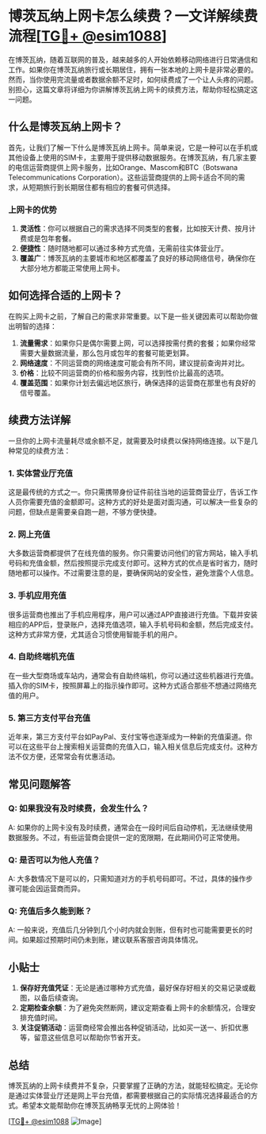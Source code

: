 # 博茨瓦纳上网卡怎么续费？一文详解续费流程[[TG💪+ @esim1088](https://t.me/s/esim1088)]

在博茨瓦纳，随着互联网的普及，越来越多的人开始依赖移动网络进行日常通信和工作。如果你在博茨瓦纳旅行或长期居住，拥有一张本地的上网卡是非常必要的。然而，当你使用完流量或者数据余额不足时，如何续费成了一个让人头疼的问题。别担心，这篇文章将详细为你讲解博茨瓦纳上网卡的续费方法，帮助你轻松搞定这一问题。

## 什么是博茨瓦纳上网卡？

首先，让我们了解一下什么是博茨瓦纳上网卡。简单来说，它是一种可以在手机或其他设备上使用的SIM卡，主要用于提供移动数据服务。在博茨瓦纳，有几家主要的电信运营商提供上网卡服务，比如Orange、Mascom和BTC（Botswana Telecommunications Corporation）。这些运营商提供的上网卡适合不同的需求，从短期旅行到长期居住都有相应的套餐可供选择。

### 上网卡的优势

1. **灵活性**：你可以根据自己的需求选择不同类型的套餐，比如按天计费、按月计费或是包年套餐。
2. **便捷性**：随时随地都可以通过多种方式充值，无需前往实体营业厅。
3. **覆盖广**：博茨瓦纳的主要城市和地区都覆盖了良好的移动网络信号，确保你在大部分地方都能正常使用上网卡。

## 如何选择合适的上网卡？

在购买上网卡之前，了解自己的需求非常重要。以下是一些关键因素可以帮助你做出明智的选择：

1. **流量需求**：如果你只是偶尔需要上网，可以选择按需付费的套餐；如果你经常需要大量数据流量，那么包月或包年的套餐可能更划算。
2. **网络速度**：不同运营商的网络速度可能会有所不同，建议提前查询并对比。
3. **价格**：比较不同运营商的价格和服务内容，找到性价比最高的选项。
4. **覆盖范围**：如果你计划去偏远地区旅行，确保选择的运营商在那里也有良好的信号覆盖。

## 续费方法详解

一旦你的上网卡流量耗尽或余额不足，就需要及时续费以保持网络连接。以下是几种常见的续费方法：

### 1. 实体营业厅充值

这是最传统的方式之一。你只需携带身份证件前往当地的运营商营业厅，告诉工作人员你需要充值的金额即可。这种方式的好处是面对面沟通，可以解决一些复杂的问题，但缺点是需要亲自跑一趟，不够方便快捷。

### 2. 网上充值

大多数运营商都提供了在线充值的服务。你只需要访问他们的官方网站，输入手机号码和充值金额，然后按照提示完成支付即可。这种方式的优点是省时省力，随时随地都可以操作。不过需要注意的是，要确保网站的安全性，避免泄露个人信息。

### 3. 手机应用充值

很多运营商也推出了手机应用程序，用户可以通过APP直接进行充值。下载并安装相应的APP后，登录账户，选择充值选项，输入手机号码和金额，然后完成支付。这种方式非常方便，尤其适合习惯使用智能手机的用户。

### 4. 自助终端机充值

在一些大型商场或车站内，通常会有自助终端机，你可以通过这些机器进行充值。插入你的SIM卡，按照屏幕上的指示操作即可。这种方式适合那些不想通过网络充值的用户。

### 5. 第三方支付平台充值

近年来，第三方支付平台如PayPal、支付宝等也逐渐成为一种新的充值渠道。你可以在这些平台上搜索相关运营商的充值入口，输入相关信息后完成支付。这种方法不仅方便，还常常会有优惠活动。

## 常见问题解答

### Q: 如果我没有及时续费，会发生什么？
A: 如果你的上网卡没有及时续费，通常会在一段时间后自动停机，无法继续使用数据服务。不过，有些运营商会提供一定的宽限期，在此期间仍可正常使用。

### Q: 是否可以为他人充值？
A: 大多数情况下是可以的，只需知道对方的手机号码即可。不过，具体的操作步骤可能会因运营商而异。

### Q: 充值后多久能到账？
A: 一般来说，充值后几分钟到几个小时内就会到账，但有时也可能需要更长的时间。如果超过预期时间仍未到账，建议联系客服咨询具体情况。

## 小贴士

1. **保存好充值凭证**：无论是通过哪种方式充值，最好保存好相关的交易记录或截图，以备后续查询。
2. **定期检查余额**：为了避免突然断网，建议定期查看上网卡的余额情况，合理安排充值时间。
3. **关注促销活动**：运营商经常会推出各种促销活动，比如买一送一、折扣优惠等，留意这些信息可以帮助你节省开支。

## 总结

博茨瓦纳的上网卡续费并不复杂，只要掌握了正确的方法，就能轻松搞定。无论你是通过实体营业厅还是网上平台充值，都需要根据自己的实际情况选择最适合的方式。希望本文能帮助你在博茨瓦纳畅享无忧的上网体验！

[[TG💪+ @esim1088](https://t.me/s/esim1088) ![Image](https://i.postimg.cc/4NQfJmqS/Snipaste-2025-05-13-00-14-12.png)]